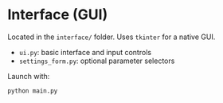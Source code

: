 # Interface (GUI)

Located in the `interface/` folder. Uses `tkinter` for a native GUI.

- `ui.py`: basic interface and input controls
- `settings_form.py`: optional parameter selectors

Launch with:
```bash
python main.py
```
